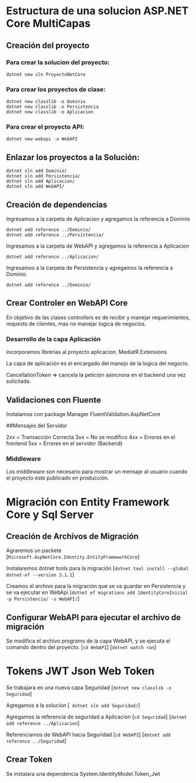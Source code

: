 # Estructura de una solucion ASP.NET Core MultiCapas
## Creación del proyecto
### Para crear la solucion del proyecto:
~~~
dotnet new sln ProyectoNetCore
~~~

### Para crear los proyectos de clase:
~~~
dotnet new classlib -o Dominio
dotnet new classlib -o Persistencia
dotnet new classlib -o Aplicacion
~~~

### Para crear el proyecto API:
~~~
dotnet new webapi -o WebAPI
~~~

## Enlazar los proyectos a la Solución:
~~~
dotnet sln add Dominio/
dotnet sln add Persistencia/
dotnet sln add Aplicacion/
dotnet sln add WebAPI/
~~~

## Creación de dependencias
Ingresamos a la carpeta de Aplicacion y agregamos la referencia a Dominio
~~~
dotnet add reference ../Dominio/
dotnet add reference ../Persistencia/
~~~

Ingresamos a la carpeta de WebAPI y agregamos la referencia a Aplicacion
~~~
dotnet add reference ../Aplicacion/
~~~

Ingresamos a la carpeta de Persistencia y agregamos la referencia a Dominio
~~~
dotnet add reference ../Dominio/
~~~

## Crear Controler en WebAPI Core

En objetivo de las clases controllers es de recibir y manejar requerimientos, requests de  clientes, mas no manejar logica de negocios.

### Desarrollo de la capa Aplicación
incorporamos librerias al proyecto aplicacion.
MediatR.Extensions

La capa de aplicación es el encargado del manejo de la logica del negocio.

CancellationToken => cancela la petición asincrona en el backend una vez solicitada.

## Validaciones con Fluente

Instalamos con package Manager FluentValidation.AspNetCore

##Mensajes del Servidor

2xx = Transacción Correcta
3xx = No se modifico
4xx = Errores en el frontend 
5xx = Errores en el servidor (Backend)

### Middleware 
Los middleware son necesario para mostrar un mensaje al usuario cuando el proyecto este publicado en producción.

# Migración con Entity Framework Core y Sql Server
## Creación de Archivos de Migración

Agraremos un packete [`Microsoft.AspNetCore.Identity.EntityFrameworkCore`]

Instalaremos dotnet tools para la migración
[`dotnet tool install --global dotnet-ef --version 3.1.1`]

Creamos el archivo para la migración que se va guardar en Persistencia y se va ejecutar en WebApi
[`dotnet ef migrations add IdentityCoreInicial -p Persistencia/ -s WebAPI/`]

## Configurar WebAPI para ejecutar el archivo de migración
Se modifica el archivo programs de la capa WebAPI, y se ejecuta el comando dentro del proyecto.
[`cd WebAPI`]
[`dotnet watch run`]

# Tokens JWT Json Web Token
Se trabajara en una nueva capa Seguridad
[`dotnet new classlib -o Seguridad`]

Agregamos a la solución
[` dotnet sln add Seguridad/`]

Agregamos la referencia de seguridad a Aplicacion
[` cd Seguridad `]
[` dotnet add reference ../Aplicacion `]

Referenciamos de WebAPI hacia Seguridad
[` cd WebAPI `]
[` dotnet add reference ../Seguridad `]

## Crear Token
Se instalara una dependencia
System.IdentityModel.Token_Jwt

~~~
~~~
~~~
~~~
~~~
~~~

